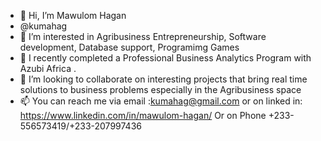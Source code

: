 - 👋 Hi, I’m  Mawulom Hagan
- @kumahag
- 👀 I’m interested in Agribusiness Entrepreneurship, Software development, Database support, Programimg Games
- 🌱 I recently completed a Professional Business Analytics Program with Azubi Africa .
- 💞️ I’m looking to collaborate on interesting projects that bring real time solutions to business problems especially in the Agribusiness space
- 📫 You can reach me via email :kumahag@gmail.com or on linked in: https://www.linkedin.com/in/mawulom-hagan/
 Or on Phone +233-556573419/+233-207997436
<!---
kumahag/kumahag is a ✨ special ✨ repository because its `README.md` (this file) appears on your GitHub profile.
You can click the Preview link to take a look at your changes.
--->
